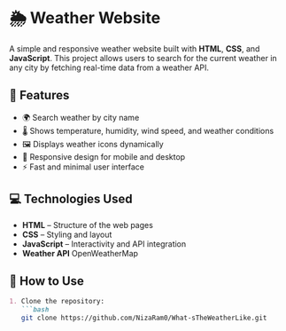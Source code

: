# 🌦️ Weather Website

A simple and responsive weather website built with **HTML**, **CSS**, and **JavaScript**. This project allows users to search for the current weather in any city by fetching real-time data from a weather API.

## 📌 Features

- 🌍 Search weather by city name
- 🌡️ Shows temperature, humidity, wind speed, and weather conditions
- 🖼️ Displays weather icons dynamically
- 📱 Responsive design for mobile and desktop
- ⚡ Fast and minimal user interface

## 💻 Technologies Used

- **HTML** – Structure of the web pages
- **CSS** – Styling and layout
- **JavaScript** – Interactivity and API integration
- **Weather API** OpenWeatherMap

## 🚀 How to Use

```markdown
1. Clone the repository:
   ```bash
   git clone https://github.com/NizaRam0/What-sTheWeatherLike.git
